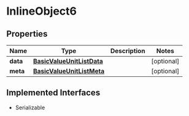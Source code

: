 

# InlineObject6


## Properties

Name | Type | Description | Notes
------------ | ------------- | ------------- | -------------
**data** | [**BasicValueUnitListData**](BasicValueUnitListData.md) |  |  [optional]
**meta** | [**BasicValueUnitListMeta**](BasicValueUnitListMeta.md) |  |  [optional]


## Implemented Interfaces

* Serializable


